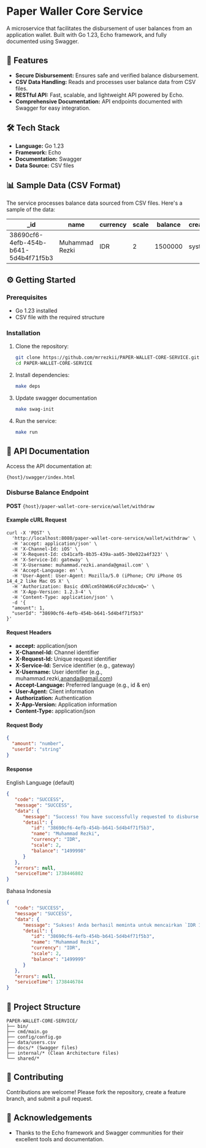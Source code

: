 # Paper Waller Core Service

A microservice that facilitates the disbursement of user balances from an application wallet. Built with Go 1.23, Echo framework, and fully documented using Swagger.

## 🚀 Features

- **Secure Disbursement:** Ensures safe and verified balance disbursement.
- **CSV Data Handling:** Reads and processes user balance data from CSV files.
- **RESTful API:** Fast, scalable, and lightweight API powered by Echo.
- **Comprehensive Documentation:** API endpoints documented with Swagger for easy integration.

## 🛠️ Tech Stack

- **Language:** Go 1.23
- **Framework:** Echo
- **Documentation:** Swagger
- **Data Source:** CSV files

## 📊 Sample Data (CSV Format)

The service processes balance data sourced from CSV files. Here's a sample of the data:

| _id                                   | name           | currency | scale | balance | createdBy | createdDate          | updatedBy                       | updatedDate          | Version | IsDeleted |
|--------------------------------------|----------------|----------|-------|---------|-----------|----------------------|---------------------------------|----------------------|---------|-----------|
| 38690cf6-4efb-454b-b641-5d4b4f71f5b3 | Muhammad Rezki | IDR      | 2     | 1500000 | system    | 2025-02-01T10:00:00Z | muhammad.rezki.ananda@gmail.com | 2025-03-01T09:40:00Z | 32     | 0        |


## ⚙️ Getting Started

### Prerequisites

- Go 1.23 installed
- CSV file with the required structure

### Installation

1. Clone the repository:
   ```bash
   git clone https://github.com/mrrezkii/PAPER-WALLET-CORE-SERVICE.git
   cd PAPER-WALLET-CORE-SERVICE
   ```

2. Install dependencies:
   ```bash
   make deps
   ```

3. Update swagger documentation
   ```bash
   make swag-init
   ```

4. Run the service:
   ```bash
   make run
   ```

## 📌 API Documentation

Access the API documentation at:
```
{host}/swagger/index.html
```

### Disburse Balance Endpoint

**POST** `{host}/paper-wallet-core-service/wallet/withdraw`

#### Example cURL Request
```
curl -X 'POST' \
  'http://localhost:8080/paper-wallet-core-service/wallet/withdraw' \
  -H 'accept: application/json' \
  -H 'X-Channel-Id: iOS' \
  -H 'X-Request-Id: cb41cafb-8b35-439a-aa05-30e022a4f323' \
  -H 'X-Service-Id: gateway' \
  -H 'X-Username: muhammad.rezki.ananda@gmail.com' \
  -H 'Accept-Language: en' \
  -H 'User-Agent: User-Agent: Mozilla/5.0 (iPhone; CPU iPhone OS 14_4_2 like Mac OS X' \
  -H 'Authorization: Basic dXNlcm5hbWU6cGFzc3dvcmQ=' \
  -H 'X-App-Version: 1.2.3-4' \
  -H 'Content-Type: application/json' \
  -d '{
  "amount": 1,
  "userId": "38690cf6-4efb-454b-b641-5d4b4f71f5b3"
}'
```
#### Request Headers

- **accept:** application/json
- **X-Channel-Id:** Channel identifier
- **X-Request-Id:** Unique request identifier
- **X-Service-Id:** Service identifier (e.g., gateway)
- **X-Username:** User identifier (e.g., muhammad.rezki,ananda@gmail.com)
- **Accept-Language:** Preferred language (e.g., id & en)
- **User-Agent:** Client information
- **Authorization:** Authentication
- **X-App-Version:** Application information
- **Content-Type:** application/json

#### Request Body

```json
{
  "amount": "number", 
  "userId": "string"
}
```

#### Response

English Language (default)
```json
{
   "code": "SUCCESS",
   "message": "SUCCESS",
   "data": {
      "message": "Success! You have successfully requested to disburse `IDR 1`. Your previous balance was `IDR 1,499,999`, and after the disbursement, your new balance is `IDR 1,499,998`",
      "detail": {
         "id": "38690cf6-4efb-454b-b641-5d4b4f71f5b3",
         "name": "Muhammad Rezki",
         "currency": "IDR",
         "scale": 2,
         "balance": "1499998"
      }
   },
   "errors": null,
   "serviceTime": 1738446802
}
```

Bahasa Indonesia
```json
{
   "code": "SUCCESS",
   "message": "SUCCESS",
   "data": {
      "message": "Sukses! Anda berhasil meminta untuk mencairkan `IDR 1`. Saldo Anda sebelumnya adalah `IDR 1,500,000`, dan setelah pencairan, saldo baru Anda menjadi `IDR 1,499,999`",
      "detail": {
         "id": "38690cf6-4efb-454b-b641-5d4b4f71f5b3",
         "name": "Muhammad Rezki",
         "currency": "IDR",
         "scale": 2,
         "balance": "1499999"
      }
   },
   "errors": null,
   "serviceTime": 1738446784
}
```

## 📂 Project Structure

```
PAPER-WALLET-CORE-SERVICE/
├── bin/
├── cmd/main.go
├── config/config.go
├── data/users.csv
├── docs/* (Swagger files)
├── internal/* (Clean Architecture files)
└── shared/*
```

## 🤝 Contributing

Contributions are welcome! Please fork the repository, create a feature branch, and submit a pull request.

## 🙏 Acknowledgements

- Thanks to the Echo framework and Swagger communities for their excellent tools and documentation.

